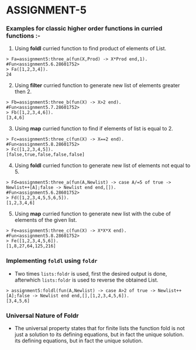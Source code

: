 # ASSIGNMENT-5

### Examples for classic higher order functions in curried functions :-

1) Using **foldl** curried function to find product of elements of List.
```
> Fa=assignment5:three_a(fun(X,Prod) -> X*Prod end,1).
#Fun<assignment5.6.28601752>
> Fa([1,2,3,4]).
24
```
2) Using **filter** curried function to generate new list of elements greater then 2.
```
> Fb=assignment5:three_b(fun(X) -> X>2 end).
#Fun<assignment5.7.28601752>
> Fb([1,2,3,4,6]).
[3,4,6]
```
3) Using **map** curried function to find if elements of list is equal to 2.
```
> Fc=assignment5:three_c(fun(X) -> X==2 end).
#Fun<assignment5.8.28601752>
> Fc([1,2,3,4,5]).
[false,true,false,false,false]
```
4) Using **foldl** curried function to generate new list of elements not equal to 5.
```
> Fd=assignment5:three_a(fun(A,Newlist) -> case A/=5 of true -> Newlist++[A];false -> Newlist end end,[]).
#Fun<assignment5.6.28601752>
> Fd([1,2,3,4,5,5,6,5]).
[1,2,3,4,6]
```
5) Using **map** curried function to generate new list with the cube of elements of the given list.
```
> Fe=assignment5:three_c(fun(X) -> X*X*X end).                                
#Fun<assignment5.8.28601752>     
> Fe([1,2,3,4,5,6]).
[1,8,27,64,125,216]
```

### Implementing ```foldl``` using ```foldr```
- Two times ```lists:foldr``` is used, first the desired output is done, afterwhich ```lists:foldr``` is used to reverse the obtained List.
```
> assignment5:foldl(fun(A,Newlist) -> case A>2 of true -> Newlist++[A];false -> Newlist end end,[],[1,2,3,4,5,6]).
[3,4,5,6]
```

### Universal Nature of Foldr
- The universal property states that for finite lists the function fold is not just a solution to its defining equations, but in fact the unique solution.
its defining equations, but in fact the unique solution.
